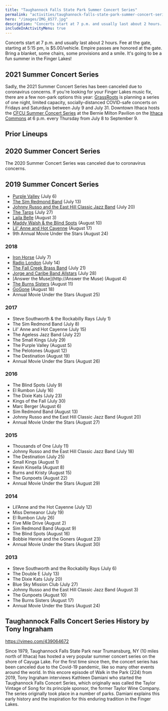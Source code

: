 ```yaml
---
title: "Taughannock Falls State Park Summer Concert Series"
permalink: "activities/taughannock-falls-state-park-summer-concert-series/"
hero: "/images/IMG_8577.jpg"
description: "Concerts start at 7 p.m. and usually last about 2 hours. Fee at the gate, starting at 5:15 pm, is $5.00/vehicle. Empire passes are honored at the gate. "
includeInActivityMenu: true
---
```


Concerts start at 7 p.m. and usually last about 2 hours. Fee at the gate, starting at 5:15 pm, is $5.00/vehicle. Empire passes are honored at the gate. Bring a blanket, some chairs, some provisions and a smile. It's going to be a fun summer in the Finger Lakes!

## 2021 Summer Concert Series

Sadly, the 2021 Summer Concert Series has been canceled due to coronavirus concerns. If you're looking for your Finger Lakes music fix, there are a few non-park options this year: [GrassRoots](https://www.grassrootsfest.org/) is planning a series of one night, limited capacity, socially-distanced COVID-safe concerts on Fridays and Saturdays between July 9 and July 31. Downtown Ithaca hosts the [CFCU Summer Concert Series](https://www.downtownithaca.com/summer-concert-series/) at the Bernie Milton Pavilion on the [Ithaca Commons](https://www.google.com/maps/place/Ithaca+Commons/@42.4395184,-76.4990657,17z/data=!3m1!4b1!4m5!3m4!1s0x89d0819c8632d9e5:0x7e9b07ab2aa65eb6!8m2!3d42.4395184!4d-76.4968717) at 6 p.m. every Thursday from July 8 to September 9.

## Prior Lineups

## 2020 Summer Concert Series

The 2020 Summer Concert Series was canceled due to coronavirus concerns.

## 2019 Summer Concert Series

- [Purple Valley](https://purplevalley.weebly.com/) (July 6)
- [The Sim Redmond Band](http://www.simredmondband.com/) (July 13) 
- [Johnny Russo and the East Hill Classic Jazz Band](http://www.watershed-arts.com/russo.html) (July 20)
- [The Tarps](https://facebook.com/TarpsRock) (July 27) 
- [Laila Belle](https://lailabelle.com/) (August 3) 
- [Maddy Walsh & the Blind Spots](https://www.theblindspots.com) (August 10) 
- [Lil' Anne and Hot Cayenne](http://www.lilanneandhotcayenne.com/) (August 17) 
- 9th Annual Movie Under the Stars (August 24)

### 2018

- [Iron Horse](http://ironhorse-band.com/) (July 7)
- [Radio London](http://www.johnsimonmusic.com/radio_london/) (July 14)
- [The Fall Creek Brass Band](http://fallcreekbrassband.com/) (July 21)
- [Jorge and Caribe Band Allstars](http://www.jorgevisions.com/caribe.htm) (July 28)
- [Answer the Muse](http://Answer the Muse) (August 4)
- [The Burns Sisters](http://www.theburnssisters.com/) (August 11)
- [GoGone](https://www.gogonemusic.com/) (August 18)
- Annual Movie Under the Stars (August 25)

### 2017

- Steve Southworth & the Rockabilly Rays (July 1)
- The Sim Redmond Band (July 8)
- Lil' Anne and Hot Cayenne (July 15)
- The Ageless Jazz Band (July 22)
- The Small Kings (July 29)
- The Purple Valley (August 5)
- The Pelotones (August 12)
- The Destination (August 19)
- Annual Movie Under the Stars (August 26)

### 2016

- The Blind Spots (July 9)
- El Rumbon (July 16)
- The Dixie Kats (July 23)
- Kings of the Fall (July 30)
- Marc Berger (August 6)
- Sim Redmond Band (August 13)
- Johnny Russo and the East Hill Classic Jazz Band (August 20)
- Annual Movie Under the Stars (August 27)

### 2015

- Thousands of One (July 11)
- Johnny Russo and the East Hill Classic Jazz Band (July 18)
- The Destination (July 25)
- Small Kings (August 1)
- Kevin Kinsella (August 8)
- Burns and Kristy (August 15)
- The Gunpoets (August 22)
- Annual Movie Under the Stars (August 29)

### 2014

- Lil’Anne and the Hot Cayenne (July 12)
- Miss Demeanor (July 19)
- El Rumbon (July 26)
- Five Mile Drive (August 2)
- Sim Redmond Band (August 9)
- The Blind Spots (August 16)
- Bobbie Henrie and the Goners (August 23)
- Annual Movie Under the Stars (August 30)

### 2013

- Steve Southworth and the Rockabilly Rays (July 6)
- The Double E (July 13)
- The Dixie Kats (July 20)
- Blue Sky Mission Club (July 27)
- Johnny Russo and the East Hill Classic Jazz Band (August 3)
- The Gunpoets (August 10)
- The Burns Sisters (August 17)
- Annual Movie Under the Stars (August 24)

## Taughannock Falls Concert Series History by Tony Ingraham

https://vimeo.com/439064672

Since 1979, Taughannock Falls State Park near Trumansburg, NY (10 miles north of Ithaca) has hosted a very popular summer concert series on the shore of Cayuga Lake. For the first time since then, the concert series has been canceled due to the Covid-19 pandemic, like so many other events around the world. In this encore episode of Walk in the Park (224) from 2019, Tony Ingraham interviews Kathleen Damiani who started the Taughannock Falls Concert Series, which originally was called the Taylor Vintage of Song for its principle sponsor, the former Taylor Wine Company. The series originally took place in a number of parks. Damiani explains this early history and the inspiration for this enduring tradition in the Finger Lakes.

